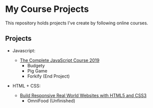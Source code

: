 # My Course Projects
This repository holds projects I've create by following online courses. 

## Projects
* Javascript:
  * [The Complete JavaScript Course 2019](https://www.udemy.com/the-complete-javascript-course/)
    * Budgety
    * Pig Game 
    * Forkify (End Project)
  
* HTML + CSS:
  * [Build Responsive Real World Websites with HTML5 and CSS3](https://www.udemy.com/design-and-develop-a-killer-website-with-html5-and-css3/)
    * OmniFood (Unfinished)
